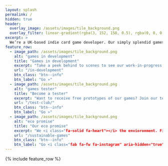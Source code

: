 ```yaml
---
layout: splash
permalink: /
hidden: true
header:
  overlay_image: /assets/images/tile_background.png
  overlay_filter: linear-gradient(rgba(3, 152, 158, 0.5), rgba(0, 0, 0, 0.5))
excerpt: >
  We’re a UK-based indie card game developer. Our simply splendid games are good for the brain, good for the soul, and great for the planet.
feature_row:
  - image_path: /assets/images/tile_background.png
    alt: "games in development"
    title: "Games in development"
    excerpt: "Take a peek behind to scenes to see our work-in-progress games."
    url: "/in-development"
    btn_class: "btn--info"
    btn_label: "Go »"
  - image_path: /assets/images/tile_background.png
    alt: "games tester"
    title: "Become a tester"
    excerpt: "Want to receive free prototypes of our games? Join our test club."
    url: "/test-club/"
    btn_class: "btn--info"
    btn_label: "Go »"
  - image_path: /assets/images/tile_background.png
    alt: "eco promise"
    title: "Our eco promise"
    excerpt: "We <i class="fa-solid fa-heart"></i> the envioronment. Find out about our sustainable processes."
    url: "/sustainable-games"
    btn_class: "btn--info"
    btn_label: "Go <i class="fab fa-fw fa-instagram" aria-hidden="true"></i>"      
---
```


{% include feature_row %}
